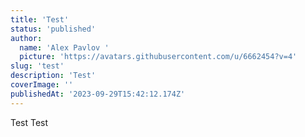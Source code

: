 ```yaml
---
title: 'Test'
status: 'published'
author:
  name: 'Alex Pavlov '
  picture: 'https://avatars.githubusercontent.com/u/6662454?v=4'
slug: 'test'
description: 'Test'
coverImage: ''
publishedAt: '2023-09-29T15:42:12.174Z'
---
```


Test Test

